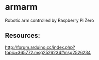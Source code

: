 # armarm
Robotic arm controlled by Raspberry Pi Zero

## Resources:
http://forum.arduino.cc/index.php?topic=365772.msg2526234#msg2526234
